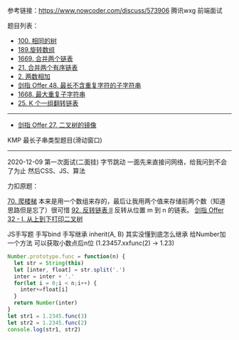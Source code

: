 参考链接：https://www.nowcoder.com/discuss/573906 腾讯wxg 前端面试


题目列表：

- [100. 相同的树](https://leetcode-cn.com/problems/same-tree/)
- [189.旋转数组](https://leetcode-cn.com/problems/rotate-array/)
- [1669. 合并两个链表](https://leetcode-cn.com/problems/merge-in-between-linked-lists/)
- [21. 合并两个有序链表](https://leetcode-cn.com/problems/merge-two-sorted-lists/)
- [2. 两数相加](https://leetcode-cn.com/problems/add-two-numbers/)
- [剑指 Offer 48. 最长不含重复字符的子字符串](https://leetcode-cn.com/problems/zui-chang-bu-han-zhong-fu-zi-fu-de-zi-zi-fu-chuan-lcof/)
- [1668. 最大重复子字符串](https://leetcode-cn.com/problems/maximum-repeating-substring/)
- [25. K 个一组翻转链表](https://leetcode-cn.com/problems/reverse-nodes-in-k-group/)

----
- [剑指 Offer 27. 二叉树的镜像](https://leetcode-cn.com/problems/er-cha-shu-de-jing-xiang-lcof/)

KMP 最长子串类型题目(滑动窗口)


----

2020-12-09 第一次面试(二面挂)
字节跳动
一面先来直接问网络，给我问到不会了为止
然后CSS、JS、算法

力扣原题：

[70. 爬楼梯](https://leetcode-cn.com/problems/climbing-stairs/) 
本来是用一个数组来存的，最后让我用两个值来存储前两个数（知道思路但是忘了）很可惜
[92. 反转链表 II](https://leetcode-cn.com/problems/reverse-linked-list-ii/) 反转从位置 m 到 n 的链表。
[剑指 Offer 32 - I. 从上到下打印二叉树](https://leetcode-cn.com/problems/cong-shang-dao-xia-da-yin-er-cha-shu-lcof/)

JS手写题
手写bind
手写继承 inherit(A, B) 其实没懂到底怎么继承
给Number加一个方法 可以获取小数点后n位 (1.23457.xxfunc(2) -> 1.23)
```js
Number.prototype.func = function(n) {
  let str = String(this)
  let [inter, float] = str.split('.')
  inter = inter + '.'
  for(let i = 0;i < n;i++) {
    inter+=float[i]
  }
  return Number(inter)
}
let str1 = 1.2345.func(3)
let str2 = 1.2345.func(2)
console.log(str1, str2)
```
